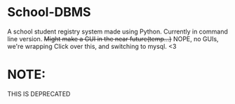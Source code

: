 # School-DBMS
A school student registry system made using Python. Currently in command line version. ~~Might make a GUI in the near future(temp...)~~
NOPE, no GUIs, we're wrapping Click over this, and switching to mysql.
<3

# NOTE:
THIS IS DEPRECATED
